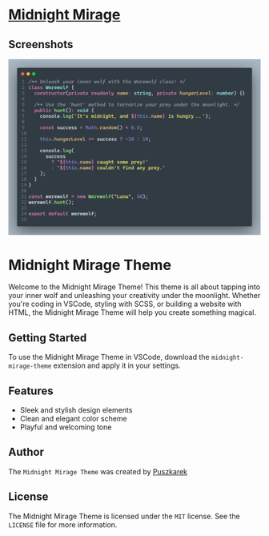 # [Midnight Mirage](https://marketplace.visualstudio.com/items?itemName=Puszkarek.midnight-mirage-theme)

## Screenshots

![Syntax-example](assets/syntax-example.png)

# Midnight Mirage Theme

Welcome to the Midnight Mirage Theme! This theme is all about tapping into your inner wolf and unleashing your creativity under the moonlight. Whether you're coding in VSCode, styling with SCSS, or building a website with HTML, the Midnight Mirage Theme will help you create something magical.

## Getting Started

To use the Midnight Mirage Theme in VSCode, download the `midnight-mirage-theme` extension and apply it in your settings.

## Features

- Sleek and stylish design elements
- Clean and elegant color scheme
- Playful and welcoming tone

## Author

The `Midnight Mirage Theme` was created by [Puszkarek](https://github.com/Puszkarek)

## License

The Midnight Mirage Theme is licensed under the `MIT` license. See the `LICENSE` file for more information.
